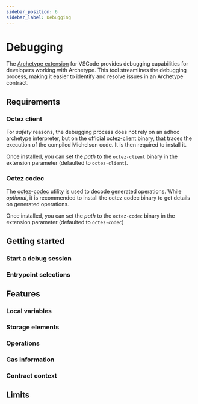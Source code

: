 ```yaml
---
sidebar_position: 6
sidebar_label: Debugging
---
```


# Debugging

The [Archetype extension](https://marketplace.visualstudio.com/items?itemName=edukera.archetype) for VSCode provides  debugging capabilities for developers working with Archetype. This tool streamlines the debugging process, making it easier to identify and resolve issues in an Archetype contract.

## Requirements

### Octez client

For *safety* reasons, the debugging process does not rely on an adhoc archetype interpreter, but on the official [octez-client](https://tezos.gitlab.io/introduction/howtoget.html) binary, that traces the execution of the compiled Michelson code. It is then required to install it.

Once installed, you can set the *path* to the `octez-client` binary in the extension parameter (defaulted to `octez-client`).

### Octez codec

The [octez-codec](https://tezos.gitlab.io/introduction/howtouse.html?highlight=octez%20codec) utility is used to decode generated operations. While *optional*, it is recommended to install the octez codec binary to get details on generated operations.

Once installed, you can set the *path* to the `octez-codec` binary in the extension parameter (defaulted to `octez-codec`)

## Getting started

### Start a debug session

### Entrypoint selections

## Features

### Local variables

### Storage elements

### Operations

### Gas information

### Contract context

## Limits